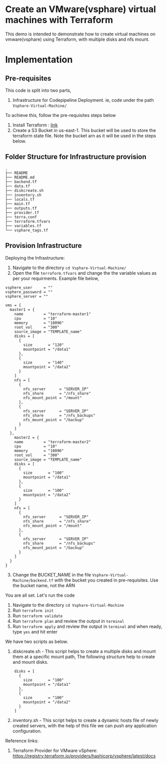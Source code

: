 # Create an VMware(vsphare) virtual machines with Terraform

This demo is intended to demonstrate how to create virtual machines on vmware(vsphare) using Terraform, with multiple disks and nfs mount.

# Implementation

## Pre-requisites

This code is split into two parts,

1. Infrastructure for Codepipeline Deployment. ie, code under the path ```Vsphare-Virtual-Machine/```

To achieve this, follow the pre-requisites steps below

1. Install Terraform : [link](https://learn.hashicorp.com/tutorials/terraform/install-cli)
2. Create a S3 Bucket in us-east-1. This bucket will be used to store the terraform state file. Note the bucket arn as it will be used in the steps below.

## Folder Structure for Infrastructure provision

```
.
├── README
├── README.md
├── backend.tf
├── data.tf
├── diskcreate.sh
├── inventory.sh
├── locals.tf
├── main.tf
├── outputs.tf
├── provider.tf
├── terra.conf
├── terraform.tfvars
├── variables.tf
└── vsphare_tags.tf
```

## Provision Infrastructure

Deploying the Infrastructure:

1. Navigate to the directory `cd Vsphare-Virtual-Machine/` 
2. Open the file `terraform.tfvars` and change the the variable values as per your requirments. Example file below,
```
vsphere_user     = ""
vsphere_password = ""
vsphere_server = ""

vms = {
  master1 = {
    name         = "terraform-master1"
    cpu          = "10"
    memory       = "10096"
    root_vol     = "300"
    source_image = "TEMPLATE_name"
    disks = [
      {
        size       = "120"
        mountpoint = "/data1"
      },
      {
        size       = "140"
        mountpoint = "/data2"
      }
    ]
    nfs = [
      {
        nfs_server      = "SERVER_IP"
        nfs_share       = "/nfs_share"
        nfs_mount_point = "/mount"
      },
      {
        nfs_server      = "SERVER_IP"
        nfs_share       = "/nfs_backups"
        nfs_mount_point = "/backup"
      }
    ] 
  },
    master2 = {
    name         = "terraform-master2"
    cpu          = "10"
    memory       = "10096"
    root_vol     = "300"
    source_image = "TEMPLATE_name"
    disks = [
      {
        size       = "100"
        mountpoint = "/data1"
      },
      {
        size       = "100"
        mountpoint = "/data2"
      }
    ]
    nfs = [
      {
        nfs_server      = "SERVER_IP"
        nfs_share       = "/nfs_share"
        nfs_mount_point = "/mount"
      },
      {
        nfs_server      = "SERVER_IP"
        nfs_share       = "/nfs_backups"
        nfs_mount_point = "/backup"
      }
    ] 
  }
}
```
3. Change the BUCKET_NAME in the file `Vsphare-Virtual-Machine/backend.tf` with the bucket you created in pre-requisites. Use the bucket name, not the ARN


You are all set. Let's run the code

1. Navigate to the directory `cd Vsphare-Virtual-Machine` 
2. Run `terraform init`
3. Run `terraform validate`
4. Run `terraform plan`  and review the output in `terminal`
5. Run `terraform apply` and review the output in `terminal` and when ready, type `yes` and hit enter

We have two scripts as below. 

1. diskcreate.sh  - This script helps to create a multiple disks and mount them at a specific mount path, The following structure help to create and mount disks.

```
    disks = [
      {
        size       = "100"
        mountpoint = "/data1"
      },
      {
        size       = "100"
        mountpoint = "/data2"
      }
    ]
```

2. inventory.sh  - This script helps to create a dynamic hosts file of newly created servers, with the help of this file we can push any application configuration.


Reference links:

1. Terraform Provider for VMware vSphere: <https://registry.terraform.io/providers/hashicorp/vsphere/latest/docs>

